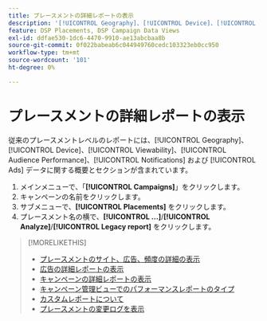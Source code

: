 ```yaml
---
title: プレースメントの詳細レポートの表示
description: '[!UICONTROL Geography]、[!UICONTROL Device]、[!UICONTROL Viewability]、[!UICONTROL Audience Performance]、[!UICONTROL Notifications]、[!UICONTROL Ads] の各データに関するセクションでプレースメントレベルのレポートを開く方法を説明します。'
feature: DSP Placements, DSP Campaign Data Views
exl-id: ddfae530-1dc6-4470-9910-ae13abcbaa8b
source-git-commit: 0f022babeab6c044949760cedc103323eb0cc950
workflow-type: tm+mt
source-wordcount: '101'
ht-degree: 0%

---
```


# プレースメントの詳細レポートの表示

従来のプレースメントレベルのレポートには、[!UICONTROL Geography]、[!UICONTROL Device]、[!UICONTROL Viewability]、[!UICONTROL Audience Performance]、[!UICONTROL Notifications] および [!UICONTROL Ads] データに関する概要とセクションが含まれています。

1. メインメニューで、「**[!UICONTROL Campaigns]**」をクリックします。
1. キャンペーンの名前をクリックします。
1. サブメニューで、**[!UICONTROL Placements]** をクリックします。
1. プレースメント名の横で、**[!UICONTROL ...]**/**[!UICONTROL Analyze]**/**[!UICONTROL Legacy report]** をクリックします。

>[!MORELIKETHIS]
>
>* [ プレースメントのサイト、広告、頻度の詳細の表示 ](/help/dsp/campaign-management/reports/placement-details-view.md)
>* [ 広告の詳細レポートの表示 ](/help/dsp/campaign-management/ads/ad-view-report.md)
>* [ キャンペーンの詳細レポートの表示 ](/help/dsp/campaign-management/campaigns/campaign-view-report.md)
>* [ キャンペーン管理ビューでのパフォーマンスレポートのタイプ ](/help/dsp/campaign-management/reports/campaign-reports-about.md)
>* [ カスタムレポートについて ](/help/dsp/reports/report-about.md)
>* [ プレースメントの変更ログを表示 ](placement-change-log.md)
